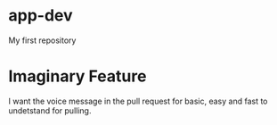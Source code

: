 # app-dev
My first repository
# Imaginary Feature

I want the voice message in the pull request for basic, easy and fast to undetstand for pulling.
